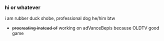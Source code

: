 ### hi or whatever

i am rubber duck shobe, professional dog
he/him btw

- ~~procrasting instead of~~ working on adVanceBepis because OLDTV good game

